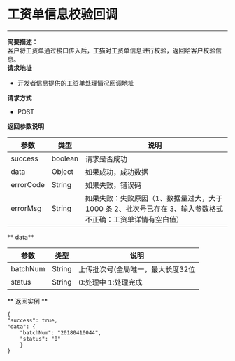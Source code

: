 # 工资单信息校验回调

---

**简要描述：**  
    客户将工资单通过接口传入后，工猫对工资单信息进行校验，返回给客户校验信息。  
**请求地址**

* 开发者信息提供的工资单处理情况回调地址  

**请求方式**
* POST

**返回参数说明**

|参数     | 类型 | 说明  |
|---------|----|-------|
|success|boolean|请求是否成功    | 
|data|Object|如果成功，成功数据     |
|errorCode|String|如果失败，错误码     |  
|errorMsg|String|    如果失败：失败原因（1、数据量过大，大于 1000 条 2、批次号已存在 3、输入参数格式不正确：工资单详情有空白值）   | 

** data**

|参数     | 类型 | 说明  
|---------|------|-------|
|batchNum|String|   上传批次号(全局唯一，最大长度32位    |
|status |String|     0:处理中 1:处理完成  | 

** 返回实例  **
```
{
"success": true,
"data": {
    "batchNum": "20180410044",
    "status": "0"
    }
}
```



